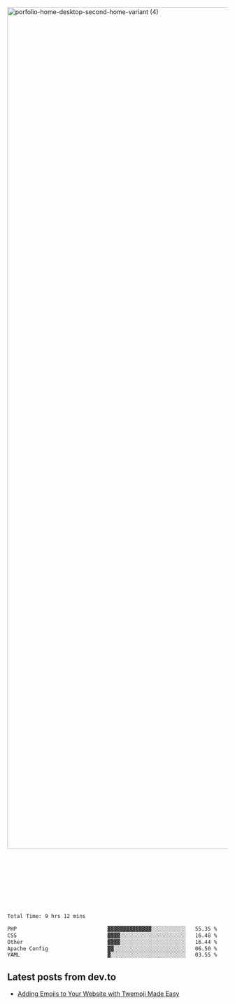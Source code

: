 <img width="1920" alt="porfolio-home-desktop-second-home-variant (4)" src="https://user-images.githubusercontent.com/44812120/231556360-1ee1d327-1a45-4bda-a93d-dd32a34149e4.png">
 
 
 
 
 
 <br><br><br><br><br><br><br>
<!--START_SECTION:waka-->

```txt
Total Time: 9 hrs 12 mins

PHP                             ▓▓▓▓▓▓▓▓▓▓▓▓▓▓░░░░░░░░░░░   55.35 %
CSS                             ▓▓▓▓░░░░░░░░░░░░░░░░░░░░░   16.48 %
Other                           ▓▓▓▓░░░░░░░░░░░░░░░░░░░░░   16.44 %
Apache Config                   ▓▓░░░░░░░░░░░░░░░░░░░░░░░   06.50 %
YAML                            ▓░░░░░░░░░░░░░░░░░░░░░░░░   03.55 %
```

<!--END_SECTION:waka-->

## Latest posts from dev.to
<!-- MEDIUM-STORY-LIST:START -->
- [Adding Emojis to Your Website with Twemoji Made Easy](https://dev.to/danielsebesta/adding-emojis-to-your-website-with-twemoji-made-easy-mc8)
<!-- MEDIUM-STORY-LIST:END -->

